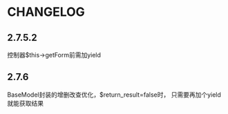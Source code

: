 # CHANGELOG
## 2.7.5.2
控制器$this->getForm前需加yield
## 2.7.6
BaseModel封装的增删改查优化，$return_result=false时，
只需要再加个yield就能获取结果